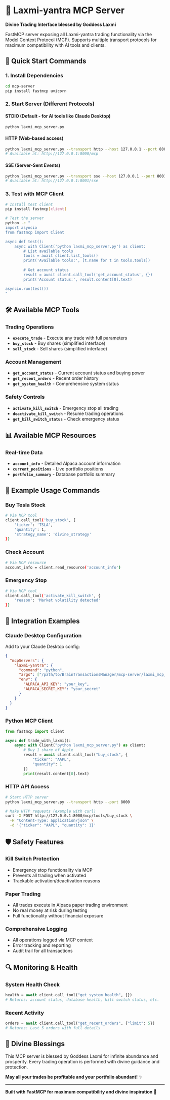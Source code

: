 # 🙏 Laxmi-yantra MCP Server
**Divine Trading Interface blessed by Goddess Laxmi**

FastMCP server exposing all Laxmi-yantra trading functionality via the Model Context Protocol (MCP). Supports multiple transport protocols for maximum compatibility with AI tools and clients.

## 🚀 Quick Start Commands

### 1. Install Dependencies
```bash
cd mcp-server
pip install fastmcp uvicorn
```

### 2. Start Server (Different Protocols)

#### STDIO (Default - for AI tools like Claude Desktop)
```bash
python laxmi_mcp_server.py
```

#### HTTP (Web-based access)
```bash
python laxmi_mcp_server.py --transport http --host 127.0.0.1 --port 8000
# Available at: http://127.0.0.1:8000/mcp
```

#### SSE (Server-Sent Events)
```bash
python laxmi_mcp_server.py --transport sse --host 127.0.0.1 --port 8001
# Available at: http://127.0.0.1:8001/sse
```

### 3. Test with MCP Client
```bash
# Install test client
pip install fastmcp[client]

# Test the server
python -c "
import asyncio
from fastmcp import Client

async def test():
    async with Client('python laxmi_mcp_server.py') as client:
        # List available tools
        tools = await client.list_tools()
        print('Available tools:', [t.name for t in tools.tools])
        
        # Get account status
        result = await client.call_tool('get_account_status', {})
        print('Account status:', result.content[0].text)

asyncio.run(test())
"
```

## 🛠️ Available MCP Tools

### Trading Operations
- **`execute_trade`** - Execute any trade with full parameters
- **`buy_stock`** - Buy shares (simplified interface)
- **`sell_stock`** - Sell shares (simplified interface)

### Account Management
- **`get_account_status`** - Current account status and buying power
- **`get_recent_orders`** - Recent order history
- **`get_system_health`** - Comprehensive system status

### Safety Controls
- **`activate_kill_switch`** - Emergency stop all trading
- **`deactivate_kill_switch`** - Resume trading operations
- **`get_kill_switch_status`** - Check emergency status

## 📊 Available MCP Resources

### Real-time Data
- **`account_info`** - Detailed Alpaca account information
- **`current_positions`** - Live portfolio positions
- **`portfolio_summary`** - Database portfolio summary

## 🧪 Example Usage Commands

### Buy Tesla Stock
```bash
# Via MCP tool
client.call_tool('buy_stock', {
    'ticker': 'TSLA',
    'quantity': 1,
    'strategy_name': 'divine_strategy'
})
```

### Check Account
```bash
# Via MCP resource
account_info = client.read_resource('account_info')
```

### Emergency Stop
```bash
# Via MCP tool
client.call_tool('activate_kill_switch', {
    'reason': 'Market volatility detected'
})
```

## 🔧 Integration Examples

### Claude Desktop Configuration
Add to your Claude Desktop config:
```json
{
  "mcpServers": {
    "laxmi-yantra": {
      "command": "python",
      "args": ["/path/to/BrainTransactionsManager/mcp-server/laxmi_mcp_server.py"],
      "env": {
        "ALPACA_API_KEY": "your_key",
        "ALPACA_SECRET_KEY": "your_secret"
      }
    }
  }
}
```

### Python MCP Client
```python
from fastmcp import Client

async def trade_with_laxmi():
    async with Client("python laxmi_mcp_server.py") as client:
        # Buy 1 share of Apple
        result = await client.call_tool("buy_stock", {
            "ticker": "AAPL",
            "quantity": 1
        })
        print(result.content[0].text)
```

### HTTP API Access
```bash
# Start HTTP server
python laxmi_mcp_server.py --transport http --port 8000

# Make HTTP requests (example with curl)
curl -X POST http://127.0.0.1:8000/mcp/tools/buy_stock \
  -H "Content-Type: application/json" \
  -d '{"ticker": "AAPL", "quantity": 1}'
```

## 🛡️ Safety Features

### Kill Switch Protection
- Emergency stop functionality via MCP
- Prevents all trading when activated
- Trackable activation/deactivation reasons

### Paper Trading
- All trades execute in Alpaca paper trading environment
- No real money at risk during testing
- Full functionality without financial exposure

### Comprehensive Logging
- All operations logged via MCP context
- Error tracking and reporting
- Audit trail for all transactions

## 🔍 Monitoring & Health

### System Health Check
```python
health = await client.call_tool("get_system_health", {})
# Returns: account status, database health, kill switch status, etc.
```

### Recent Activity
```python
orders = await client.call_tool("get_recent_orders", {"limit": 5})
# Returns: Last 5 orders with full details
```

## 🙏 Divine Blessings

This MCP server is blessed by Goddess Laxmi for infinite abundance and prosperity. Every trading operation is performed with divine guidance and protection.

**May all your trades be profitable and your portfolio abundant!** ✨

---

**Built with FastMCP for maximum compatibility and divine inspiration** 💖
